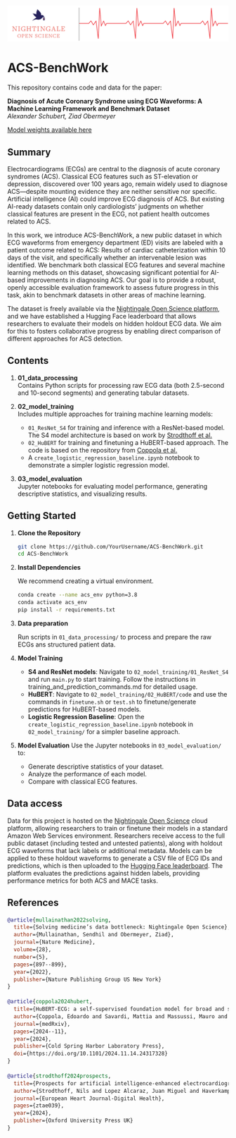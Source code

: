 ![Banner](assets/ACS_leaderboard_banner.png)

# ACS-BenchWork

This repository contains code and data for the paper:

**Diagnosis of Acute Coronary Syndrome using ECG Waveforms: A Machine Learning Framework and Benchmark Dataset**  
*Alexander Schubert, Ziad Obermeyer*

[Model weights available here](https://huggingface.co/alex-schubert/ACS-benchmark)

## Summary

Electrocardiograms (ECGs) are central to the diagnosis of acute coronary syndromes (ACS). Classical ECG features such as ST-elevation or depression, discovered over 100 years ago, remain widely used to diagnose ACS—despite mounting evidence they are neither sensitive nor specific. Artificial intelligence (AI) could improve ECG diagnosis of ACS. But existing AI-ready datasets contain only cardiologists’ judgments on whether classical features are present in the ECG, not patient health outcomes related to ACS.

In this work, we introduce ACS-BenchWork, a new public dataset in which ECG waveforms from emergency department (ED) visits are labeled with a patient outcome related to ACS: Results of cardiac catheterization within 10 days of the visit, and specifically whether an intervenable lesion was identified. We benchmark both classical ECG features and several machine learning methods on this dataset, showcasing significant potential for AI-based improvements in diagnosing ACS. Our goal is to provide a robust, openly accessible evaluation framework to assess future progress in this task, akin to benchmark datasets in other areas of machine learning.

The dataset is freely available via the [Nightingale Open Science platform](https://docs.ngsci.org/), and we have established a Hugging Face leaderboard that allows researchers to evaluate their models on hidden holdout ECG data. We aim for this to fosters collaborative progress by enabling direct comparison of different approaches for ACS detection.

## Contents

1. **01_data_processing**  
   Contains Python scripts for processing raw ECG data (both 2.5-second and 10-second segments) and generating tabular datasets.

2. **02_model_training**  
   Includes multiple approaches for training machine learning models:
   - `01_ResNet_S4` for training and inference with a ResNet-based model. The S4 model architecture is based on work by [Strodthoff et al.](https://github.com/AI4HealthUOL/ECG-MIMIC)
   - `02_HuBERT` for training and finetuning a HuBERT-based approach. The code is based on the repository from [Coppola et al.](https://github.com/Edoar-do/HuBERT-ECG/tree/master/code) 
   - A `create_logistic_regression_baseline.ipynb` notebook to demonstrate a simpler logistic regression model.

3. **03_model_evaluation**  
   Jupyter notebooks for evaluating model performance, generating descriptive statistics, and visualizing results.

## Getting Started

1. **Clone the Repository**

    ```bash
    git clone https://github.com/YourUsername/ACS-BenchWork.git
    cd ACS-BenchWork
    ```

2. **Install Dependencies**

    We recommend creating a virtual environment.

    ```bash
    conda create --name acs_env python=3.8
    conda activate acs_env
    pip install -r requirements.txt
    ```

3. **Data preparation**

    Run scripts in `01_data_processing/` to process and prepare the raw ECGs ans structured patient data.

4. **Model Training**

    - **S4 and ResNet models**: Navigate to `02_model_training/01_ResNet_S4` and run `main.py` to start training. Follow the instructions in training_and_prediction_commands.md for detailed usage.
    - **HuBERT**: Navigate to `02_model_training/02_HuBERT/code` and use the commands in `finetune.sh` or `test.sh` to finetune/generate predictions for HuBERT-based models.
    - **Logistic Regression Baseline**: Open the `create_logistic_regression_baseline.ipynb` notebook in `02_model_training/` for a simpler baseline approach.

5. **Model Evaluation**
    Use the Jupyter notebooks in `03_model_evaluation/` to:

    - Generate descriptive statistics of your dataset.
    - Analyze the performance of each model.
    - Compare with classical ECG features.


## Data access

Data for this project is hosted on the [Nightingale Open Science](https://docs.ngsci.org/) cloud platform, allowing researchers to train or finetune their models in a standard Amazon Web Services environment. Researchers receive access to the full public dataset (including tested and untested patients), along with holdout ECG waveforms that lack labels or additional metadata. Models can be applied to these holdout waveforms to generate a CSV file of ECG IDs and predictions, which is then uploaded to the [Hugging Face leaderboard](https://huggingface.co/spaces/ngsci/ACSBenchmark). The platform evaluates the predictions against hidden labels, providing performance metrics for both ACS and MACE tasks.

## References

```bibtex
@article{mullainathan2022solving,
  title={Solving medicine’s data bottleneck: Nightingale Open Science},
  author={Mullainathan, Sendhil and Obermeyer, Ziad},
  journal={Nature Medicine},
  volume={28},
  number={5},
  pages={897--899},
  year={2022},
  publisher={Nature Publishing Group US New York}
}

@article{coppola2024hubert,
  title={HuBERT-ECG: a self-supervised foundation model for broad and scalable cardiac applications},
  author={Coppola, Edoardo and Savardi, Mattia and Massussi, Mauro and Adamo, Marianna and Metra, Marco and Signoroni, Alberto},
  journal={medRxiv},
  pages={2024--11},
  year={2024},
  publisher={Cold Spring Harbor Laboratory Press},
  doi={https://doi.org/10.1101/2024.11.14.24317328}
}

@article{strodthoff2024prospects,
  title={Prospects for artificial intelligence-enhanced electrocardiogram as a unified screening tool for cardiac and non-cardiac conditions: an explorative study in emergency care},
  author={Strodthoff, Nils and Lopez Alcaraz, Juan Miguel and Haverkamp, Wilhelm},
  journal={European Heart Journal-Digital Health},
  pages={ztae039},
  year={2024},
  publisher={Oxford University Press UK}
}
```


